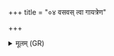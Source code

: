 +++
title = "०४ वसवस् त्वा गायत्रेण"

+++
<details><summary>मूलम् (GR)</summary>

वसवस् त्वा गायत्रेण छन्दसा निर् वपन्तु ॥
</details>